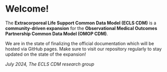 # Welcome!

The **Extracorporeal Life Support Common Data Model (ECLS CDM)** is a
**community-driven expansion** for the **Observational Medical Outcomes
Partnership Common Data Model (OMOP CDM)**.

We are in the state of finalizing the official documentation which will
be hosted via GitHub pages. Make sure to visit our repository regularly
to stay updated on the state of the expansion!

*July 2024, The ECLS CDM research group*
